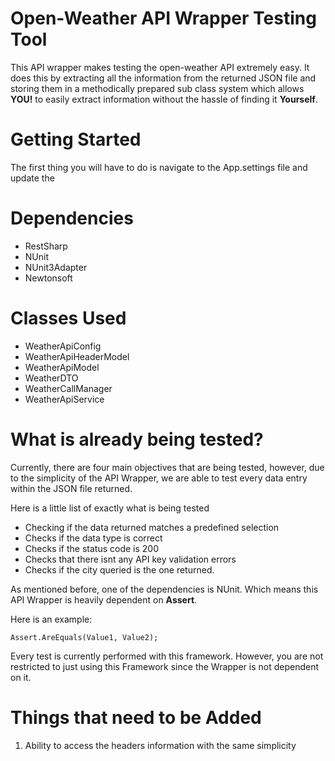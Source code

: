 # Open-Weather API Wrapper Testing Tool

This API wrapper makes testing the open-weather API extremely easy. It does this by extracting all the information from the returned JSON file and storing them in  a methodically prepared sub class system which allows **YOU!** to easily extract information without the hassle of finding it **Yourself**.


# Getting Started

The first thing you will have to do is navigate to the App.settings file and update the 

# Dependencies

- RestSharp
- NUnit
- NUnit3Adapter
- Newtonsoft

# Classes Used

- WeatherApiConfig 
- WeatherApiHeaderModel
- WeatherApiModel
- WeatherDTO
- WeatherCallManager
- WeatherApiService

# What is already being tested? 

Currently, there are four main objectives that are being tested, however, due to the simplicity of the API Wrapper, we are able to test every data entry within the JSON file returned. 

Here is a little list of exactly what is being tested

- Checking if the data returned matches a predefined selection
- Checks if the data type is correct
- Checks if the status code is 200
- Checks that there isnt any API key validation errors
- Checks if the city queried is the one returned. 

As mentioned before, one of the dependencies is NUnit. Which means this API Wrapper is heavily dependent on **Assert**. 

Here is an example:

`Assert.AreEquals(Value1, Value2);`

Every test is currently performed with this framework. However, you are not restricted to just using this Framework since the Wrapper is not dependent on it. 

# Things that need to be Added

1. Ability to access the headers information with the same simplicity
